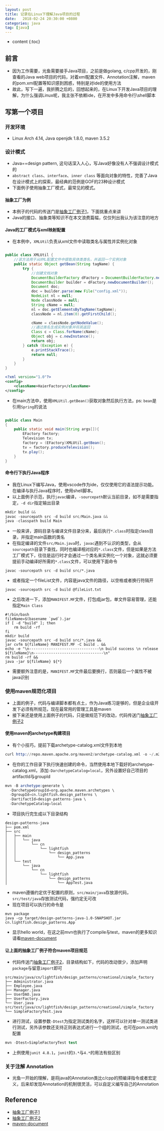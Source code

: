 ```yaml
---
layout: post
title: 记录在Linux下理解Java项目的过程
date:   2018-02-24 20:30:00 +0800
categories: java
tag: [java]
---
```



* content
{:toc}


## 前言

- 因为工作需要，光鱼需要接手Java项目，之前是做golang, c/cpp开发的，刚查看的Java web项目的代码，对着xml配置文件、Annotation注解，maven的pom.xml配置等知识感到困惑，特别是对ide的使用方法
- 故此，写下一遍，我折腾之后的，回想起来的，在Linux下开发Java项目的理解，为什么强调Linux呢，我主张不依赖ide，在开发中多用命令行\shell脚本


## 写第一个项目

### 开发环境

- Linux Arch 4.14, Java openjdk 1.8.0, maven 3.5.2

### 设计模式

- Java==design pattern, 这句话深入人心，写Java好像没有人不强调设计模式的
- `abstract class`、`interface`、`inner class` 等面向对象的特性，完善了Java在设计模式上的探索，最经典的范例是GOF的23种设计模式
- 下面例子使用抽象工厂模式，最常见的模式。

#### 抽象工厂为例

- 本例子的代码的传送门是[抽象工厂例子1]，下面挑重点来讲
- Java的接口、抽象类等知识不在本文浪费篇幅，仅仅列出我认为该注意的地方
 
#### Java的工厂模式与xml映射配置

- 在本例中，`XMLUtil`负责从xml文件中读取类名与属性并实例化对象

```java

public class XMLUtil {
	//该方法用于从XML配置文件中提取具体类类名，并返回一个实例对象
	public static Object getBean(String tagName) {
		try {
			//创建文档对象
			DocumentBuilderFactory dFactory = DocumentBuilderFactory.newInstance();
			DocumentBuilder builder = dFactory.newDocumentBuilder();
			Document doc;
			doc = builder.parse(new File("config.xml"));
			NodeList nl = null;
			Node classNode = null;
			String cName = null;
			nl = doc.getElementsByTagName(tagName);
			classNode = nl.item(0).getFirstChild();

			cName = classNode.getNodeValue();
			//通过类名生成实例对象并将其返回
			Class c = Class.forName(cName);
			Object obj = c.newInstance();
			return obj;
		} catch (Exception e) {
			e.printStackTrace();
			return null;
		}
	}
}
```

```xml
<?xml version="1.0"?>
<config>
	<className>HaierFactory</className>
</config>
```

- 在main方法中，使用`XMLUtil.getBean()`获取对象然后执行方法，ps: `bean`是引用`Spring`的说法

```java

public class Main
{
    public static void main(String args[]){
        EFactory factory;
        Television tv;
        factory = (EFactory)XMLUtil.getBean();
        tv = factory.produceTelevision();
        tv.play();
    }
}
```

#### 命令行下执行Java程序

- 我在Linux下编写Java，使用vscode作为ide，仅仅使用它的语法提示功能。在编译与执行Java程序时，使用shell脚本。
- 以上面例子示范，执行`javac`编译，`-sourcepath`默认当前目录，如不是需要指定，`-d dir`指定输出目录

```s
mkdir build &&
javac -sourcepath src -d build src/Main.java &&
java -classpath build Main
```

- 一般来讲，源码目录与编译文件目录分来，最后执行`*.class`时指定class目录，并指定main函数的类名
- 在指定编译的文件`src/Main.java`时，`javac`遇到不认识的类型，会从`sourcepath`目录下查找，同时也编译相对应的`*.class`文件，但是如果是方法工厂模式下，往往是运行时才会通过一个类名来实例化一个对象，这就必须要提前手动编译好所需的`*.class`文件，可以使用下面命令

```shell
javac -sourcepath src -d build src/*.java
```

- 或者指定一个fileList文件，内容是java文件的路径，以空格或者换行符隔开

```
javac -sourcepath src -d build @fileList.txt
```

- 之后改进一下，添加`MANIFEST.MF`文件，打包成jar包，单文件容易管理，还能指定`Main Class`

```shell
#!/bin/bash
fileName=$(basename `pwd`).jar
if [ -d "build" ]; then
    rm build -rf
fi
mkdir build
javac -sourcepath src -d build src/*.java &&
jar cvfm ${fileName} MANIFEST.MF -C build . &&
echo -e "\n--------------------------------\n build success \n release ${fileName}\n--------------------------------\n"
rm build -rf &&
java -jar ${fileName} ${*}
```

- 需要额外注意的是，`MANIFEST.MF`文件最后要换行，否则最后一个属性不被java识别


### 使用maven规范化项目

- 上面的例子，代码与编译脚本都有点土，作为Java练习是够的，但是企业级开发下必须有所规范，现在最常用的管理工具是maven
- 接下来还是使用上面例子的代码，只是做规范下的改动，代码传送门[抽象工厂例子2]

#### 使用maven的archetype构建项目

- 有个小技巧，提前下载archetype-catalog.xml文件到本地

```s
curl http://repo.maven.apache.org/maven2/archetype-catalog.xml -o ~/.m2/repository/catalog.xml
```

- 在你的工作目录下执行快速创建的命令，当然使用本地下载好的archetype-catalog.xml，添加`-DarchetypeCatalog=local`，另外设置好自己项目的artifactId与groupId

```s
mvn -B archetype:generate \
  -DarchetypeGroupId=org.apache.maven.archetypes \
  -DgroupId=cn.lightfish.design_patterns \
  -DartifactId=design-patterns-java \
  -DarchetypeCatalog=local

```

- 项目执行完生成以下目录结构

```
design-patterns-java
├── pom.xml
├── src
│   ├── main
│   │   └── java
│   │       └── cn
│   │           └── lightfish
│   │               └── design_patterns
│   │                   └── App.java
│   └── test
│       └── java
│           └── cn
│               └── lightfish
│                   └── design_patterns
│                       └── AppTest.java
```

- maven遵循约定优于配置的原则，`src/main/java`存放源代码，`src/test/java`存放测试代码，强约定无可改
- 现在项目可以执行的命令是

```
mvn package
java -cp target/design-patterns-java-1.0-SNAPSHOT.jar cn.lightfish.design_patterns.App
```

- 显示hello world，在这之前mvn也执行了compile与test，maven的更多知识请看[maven-document]


#### 让上面的抽象工厂例子符合maven项目规范

- 代码传送门[抽象工厂例子2]，目录结构如下，代码的改动很少，添加声明`package`与留意`import`即可

```
src/main/java/cn/lightfish/design_patterns/creational/simple_factory
├── Administrator.java
├── Employee.java
├── Manager.java
├── UserDAO.java
├── UserFactory.java
└── User.java
src/test/java/cn/lightfish/design_patterns/creational/simple_factory
└── SimpleFactoryTest.java
```

- 进行测试，设置参数`-Dtest`为指定测试类的名字，这样可以针对单一测试类进行测试，另外该参数还支持正则表达式进行一个组的测试，也可在pom.xml内配置

```s
mvn -Dtest=SimpleFactoryTest test
```

- 上例使用`junit 4.8.1`，`junit`的`3.*`与`4.*`的用法有些区别


### 关于注解 Annotation

- 光鱼一开始的理解，是将java的Annotation类比c/cpp的预编译指令或者宏定义，后来却发现Annotation的机制很灵活，可以自定义编写自己的Annotation


## Reference

- [抽象工厂例子1]
- [抽象工厂例子2]
- [maven-document]


[抽象工厂例子1]:https://github.com/lightfish-zhang/design-pattern-java/tree/master/03-abstract-factory
[抽象工厂例子2]:https://github.com/lightfish-zhang/design-patterns-java/tree/master/src/main/java/cn/lightfish/design_patterns/creational/simple_factory
[maven-document]:http://maven.apache.org/guides/getting-started/index.html#How_do_I_make_my_first_Maven_project